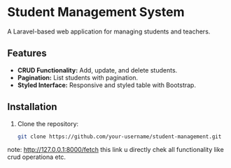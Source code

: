 # Student Management System

A Laravel-based web application for managing students and teachers.

## Features

- **CRUD Functionality:** Add, update, and delete students.
- **Pagination:** List students with pagination.
- **Styled Interface:** Responsive and styled table with Bootstrap.

## Installation

1. Clone the repository:
   ```bash
   git clone https://github.com/your-username/student-management.git

note:   http://127.0.0.1:8000/fetch
 this link u directly chek all functionality like crud operationa  etc.
